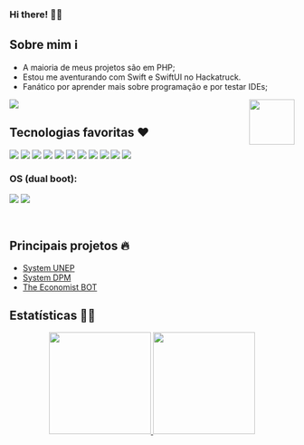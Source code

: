 ### Hi there! 👋🤝

## Sobre mim ℹ️

- A maioria de meus projetos são em PHP;
- Estou me aventurando com Swift e SwiftUI no Hackatruck.
- Fanático por aprender mais sobre programação e por testar IDEs;


  

 <a href="https://discord.com/users/684819815940227092" >
<img style="float: right;" height="80px" src="https://discord.c99.nl/widget/theme-2/684819815940227092.png" />
</a>



<img style="float: right; position: absolute;"  src="https://komarev.com/ghpvc/?username=the1scient&color=red&style=plastic"> 
  


</br>

## Tecnologias favoritas ♥️

 ![](https://img.shields.io/badge/PHP-777BB4?style=for-the-badge&logo=php&logoColor=white)
 ![](https://img.shields.io/badge/JavaScript-F7DF1E?style=for-the-badge&logo=javascript&logoColor=black)
 ![](https://img.shields.io/badge/Node.js-43853D?style=for-the-badge&logo=node.js&logoColor=white)
 ![](https://img.shields.io/badge/Python-3776AB?style=for-the-badge&logo=python&logoColor=white)
 ![](https://img.shields.io/badge/MySQL-00000F?style=for-the-badge&logo=mysql&logoColor=white)
 ![](https://img.shields.io/badge/Bootstrap-563D7C?style=for-the-badge&logo=bootstrap&logoColor=white)
 ![](https://img.shields.io/badge/HTML-239120?style=for-the-badge&logo=html5&logoColor=white)
 ![](https://img.shields.io/badge/CSS-239120?&style=for-the-badge&logo=css3&logoColor=white)
 ![](https://img.shields.io/badge/TypeScript-007ACC?style=for-the-badge&logo=typescript&logoColor=white)
 ![](https://img.shields.io/badge/laravel-%23FF2D20.svg?style=for-the-badge&logo=laravel&logoColor=white) 
 ![](https://img.shields.io/badge/React-20232A?style=for-the-badge&logo=react&logoColor=61DAFB)
 
 ### OS (dual boot):
![](https://img.shields.io/badge/Windows-0078D6?style=for-the-badge&logo=windows&logoColor=white)
![](https://img.shields.io/badge/Debian-A81D33?style=for-the-badge&logo=debian&logoColor=white)

 
</br>
 
## Principais projetos 🔥

- [System UNEP](https://github.com/the1scient/system-unep)
- [System DPM](https://github.com/the1scient/system-dpm)
- [The Economist BOT](https://github.com/the1scient/the-economist)


## Estatísticas 👨‍🏫

<div align="center">
  <a href="https://github.com/the1scient">
  <img height="180em" src="https://github-readme-stats.vercel.app/api?username=the1scient&theme=chartreuse-dark&custom_title=Meus%20status&locale=pt-br"/>
  <img height="180em" src="https://github-readme-stats.vercel.app/api/top-langs/?username=the1scient&theme=chartreuse-dark&langs_count=8&hide=html&layout=compact&custom_title=Linguagens%20mais%20usadas"/>
</div>



